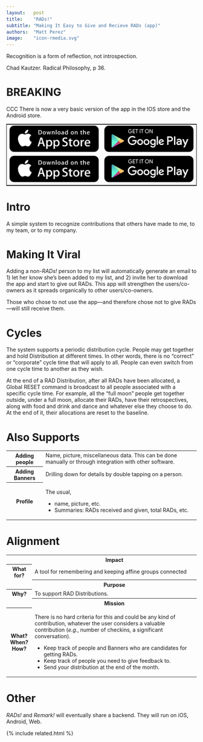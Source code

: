 ```yaml
---
layout:   post
title:    "RADs!"
subtitle: "Making It Easy to Give and Recieve RADs (app)"
authors:  "Matt Perez"
image:    "icon-rmedia.svg"
---
```


<div style="display: none; ">
 <p>A simple system to recognize contributions that others have made to me, to my team, or to my company.</p>
</div>

<div class="_citation">
 <p>Recognition is a form of reflection, not introspection.</p>
 <p id="_signature">Chad Kautzer. Radical Philosophy, p 36.</p>
</div>

<h1>BREAKING</h1>
 <p>CCC There is now a very basic version of the app in the IOS store and the Android store.</p>
  <div class="_center" style="width=100%; ">
   <table style="border:1px solid black; width=100%; ">
    <tr>
     <td>
      <a href="https://apps.apple.com/mx/app/rads/id6447589527?l=en">
       <img
        src="/assets/img/pic-apple-download-button.svg"
        alt="The Apple store pseudo button"
      </a>
     </td>
     <td>
      <a href="#">
       <img
        src="/assets/img/pic-android-download-button.svg"
        alt="The Android store pseudo button">
      </a>
     </td>
    </tr>
    <tr>
     <td>
      <a href="https://apps.apple.com/mx/app/rads/id6447589527?l=en"><img src="/assets/img/pic-apple-download-button.svg"   alt="The Apple store pseudo button"> </a>
     </td>
     <td>
      <a href="#">                                                   <img src="/assets/img/pic-android-download-button.svg" alt="The Android store pseudo button"></a>
     </td>
    </tr>
   </table>
  </div>

<h1>Intro</h1>
 <p>A simple system to recognize contributions that others have made to me, to my team, or to my company.</p>
 
<h1>Making It Viral</h1>
 <p>Adding a non-<em><span class="_paradigm">RAD</span>s!</em> person to my list will automatically generate an email to 1) let her know she&rsquo;s been added to my list, and 2) invite her to download the app and start to give out <span class="_paradigm">RAD</span>s. This app will strengthen the users/co-owners as it spreads organically to other users/co-owners.</p>
 <p>Those who chose to not use the app—and therefore chose not to give <span class="_paradigm">RAD</span>s—will still receive them.</p>
 
<h1>Cycles</h1>
 <p>The system supports a periodic distribution cycle. People may get together and hold Distribution at different times. In other words, there is no &ldquo;correct&rdquo; or &ldquo;corporate&rdquo; cycle time that will apply to all. People can even switch from one cycle time to another as they wish.</p>
 <p>At the end of a <span class="_paradigm">RAD</span> Distribution, after all <span class="_paradigm">RAD</span>s have been allocated, a Global RESET command is broadcast to all people associated with a specific cycle time. For example, all the &ldquo;full moon&rdquo; people get together outside, under a full moon, allocate their <span class="_paradigm">RAD</span>s, have their retrospectives, along with food and drink and dance and whatever else they choose to do. At the end of it, their allocations are reset to the baseline.</p>
 
<h1>Also Supports</h1>
 <div class="_center">
  <table class="_h2table">
   <tr>
    <th>Adding people</th>
    <td>Name, picture, miscellaneous data. This can be done manually or through integration with other software.</td>
   </tr>
   <tr>
    <th>Adding Banners</th>
    <td>Drilling down for details by double tapping on a person.</td>
   </tr>
   <tr>
    <th>Profile</th>
    <td>
     <p>The usual,</p>
     <ul>
      <li>name, picture, etc.</li>
      <li>Summaries: <span class="_paradigm">RAD</span>s received and given, total <span class="_paradigm">RAD</span>s, etc.</li>
     </ul>
    </td>
   </tr>
  </table>
 </div>

<h1>Alignment</h1>
 <div class="_center">
  <table class="_explicitalignment">
   <tr id="_background">
    <td></td>
    <th>Impact</th>
   </tr>
   <tr>
    <th>What for?</th>
    <td>A tool for remembering and keeping affine groups connected</td>
   </tr>
   <tr id="_background">
    <td></td>
    <th>Purpose</th>
   </tr>
   <tr>
    <th>Why?</th>
    <td>To support <span class="_paradigm">RAD</span> Distributions.</td>
   </tr>
   <tr id="_background">
    <td></td>
    <th>Mission</th>
   </tr>
   <tr>
    <th>
     What?<br>
     When?<br>
     How?
    </th>
    <td>
     <p>There is no hard criteria for this and could be any kind of contribution, whatever the user considers a valuable contribution (<em>e.g.</em>, number of checkins, a significant conversation).</p>
      <ul>
       <li>Keep track of people and Banners who are candidates for getting <span class="_paradigm">RAD</span>s.</li>
       <li>Keep track of people you need to give feedback to.</li>
       <li>Send your distribution at the end of the month.</li>
      </ul>
     </td>
    </tr>
  </table>
 </div>

<h1>Other</h1>
 <p><em>RADs!</em> and <em>Remark!</em> will eventually share a backend. They will run on iOS, Android, Web.</p>

{% include related.html %}
